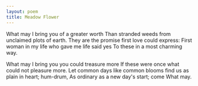 ```yaml
---
layout: poem
title: Meadow Flower
---
```


What may I bring you
      of a greater worth
Than stranded weeds
     from unclaimed plots of earth.
They are the promise
     first love could express:
First woman in my life
    who gave me life said yes
To these in a most charming way.

What may I bring you
     you could treasure more
If these were once
    what could not pleasure more.
Let common days like common blooms
    find us as plain in heart; hum-drum,
As ordinary
    as a new day's start; come
What may.
